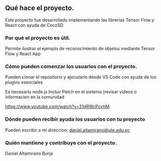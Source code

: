  
## Qué hace el proyecto.

Este proyecto fue desarrollado implementando las librerias Tensor Flow y React con ayuda de CocoSD

### Por qué el proyecto es útil.

Permite ilustrar el ejemplo de reconocimiento de objetos mediante Tensor Flow y React App

### Cómo pueden comenzar los usuarios con el proyecto.

Pueden clonar el repositorio y ejecutarlo desde VS Code con ayuda de los plugins esenciales

Es necesario node.js
Incluir Patch en el sistema (revisar videos o informacion en la comunidad

https://www.youtube.com/watch?v=31dRWcPcvhM

### Dónde pueden recibir ayuda los usuarios con tu proyecto

Pueden escribir a mi direccion:
daniel.altamirano@ute.edu.ec

### Quién mantiene y contribuye con el proyecto.

Daniel Altamirano Borja
